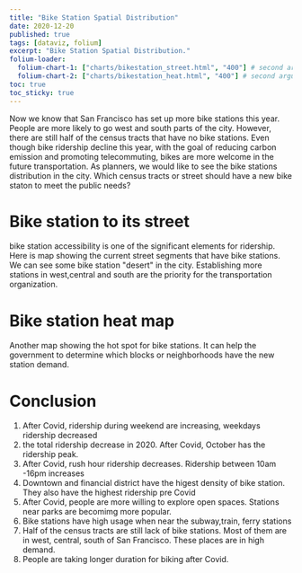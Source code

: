 ```yaml
---
title: "Bike Station Spatial Distribution"
date: 2020-12-20
published: true
tags: [dataviz, folium]
excerpt: "Bike Station Spatial Distribution."
folium-loader:
  folium-chart-1: ["charts/bikestation_street.html", "400"] # second argument is the height
  folium-chart-2: ["charts/bikestation_heat.html", "400"] # second argument is the height
toc: true
toc_sticky: true
---
```


Now we know that San Francisco has set up more bike stations this year. People are more likely to go west and south parts of the city. However, there are still half of the census tracts that have no bike stations. Even though bike ridership decline this year, with the goal of reducing carbon emission and promoting telecommuting, bikes are more welcome in the future transportation. As planners, we would like to see the bike stations distribution in the city. Which census tracts or street should have a new bike staton to meet the public needs? 

# Bike station to its street

bike station accessibility is one of the significant elements for ridership. Here is map showing the current street segments that have bike stations. We can see some bike station "desert" in the city. Establishing more stations in west,central and south are the priority for the transportation organization. 

<div id="folium-chart-1"></div>

# Bike station heat map

Another map showing the hot spot for bike stations. It can help the government to determine which blocks or neighborhoods have the new station demand. 

<div id="folium-chart-2"></div>

# Conclusion

1. After Covid, ridership during weekend are increasing, weekdays ridership decreased
2. the total ridership decrease in 2020. After Covid, October has the ridership peak. 
3. After Covid, rush hour ridership decreases. Ridership between 10am -16pm increases
4. Downtown and financial district have the higest density of bike station. They also have the highest ridership pre Covid
5. After Covid, people are more willing to explore open spaces. Stations near parks are becomimg more popular.
6. Bike stations have high usage when near the subway,train, ferry stations 
7. Half of the census tracts are still lack of bike stations. Most of them are in west, central, south of San Francisco. These places are in high demand. 
8. People are taking longer duration for biking after Covid.
